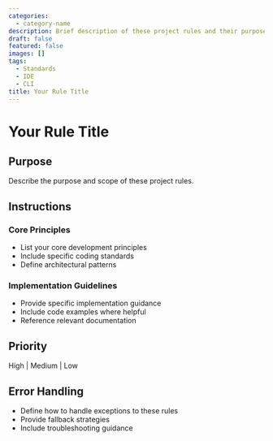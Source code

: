 ```yaml
---
categories:
  - category-name
description: Brief description of these project rules and their purpose
draft: false
featured: false
images: []
tags:
  - Standards
  - IDE
  - CLI
title: Your Rule Title
---
```


# Your Rule Title

## Purpose

Describe the purpose and scope of these project rules.

## Instructions

### Core Principles

- List your core development principles
- Include specific coding standards
- Define architectural patterns

### Implementation Guidelines

- Provide specific implementation guidance
- Include code examples where helpful
- Reference relevant documentation

## Priority

High | Medium | Low

## Error Handling

- Define how to handle exceptions to these rules
- Provide fallback strategies
- Include troubleshooting guidance
